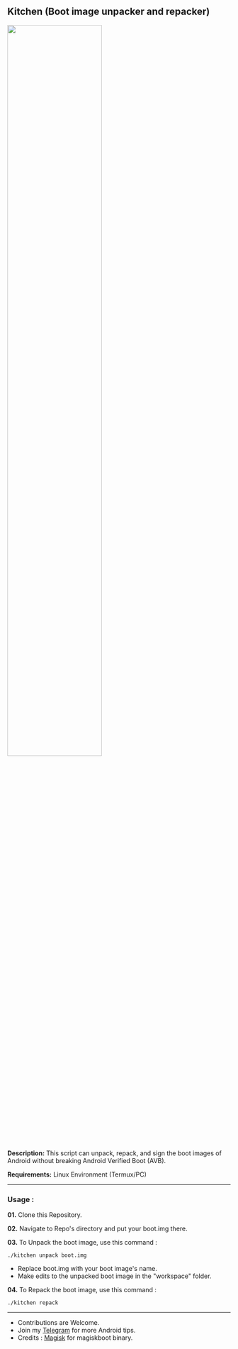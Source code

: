 ## Kitchen (Boot image unpacker and repacker)
<img src="https://github.com/ravindu644/Kitchen/assets/126038496/61fc39dd-5fe6-4fb5-8c06-0b6a6b2c937b" width="65%"><br>
**Description:** This script can unpack, repack, and sign the boot images of Android without breaking Android Verified Boot (AVB).

**Requirements:** Linux Environment (Termux/PC)
<hr>

### Usage :
**01.** Clone this Repository.

**02.** Navigate to Repo's directory and put your boot.img there.

**03.** To Unpack the boot image, use this command :

```
./kitchen unpack boot.img
```

- Replace boot.img with your boot image's name.
- Make edits to the unpacked boot image in the "workspace" folder.

**04.** To Repack the boot image, use this command :
```
./kitchen repack
```
<hr>

- Contributions are Welcome.
- Join my <a href="https://t.me/SamsungTweaks">Telegram</a> for more Android tips.
- Credits : <a href="https://github.com/topjohnwu/Magisk">Magisk</a> for magiskboot binary.
